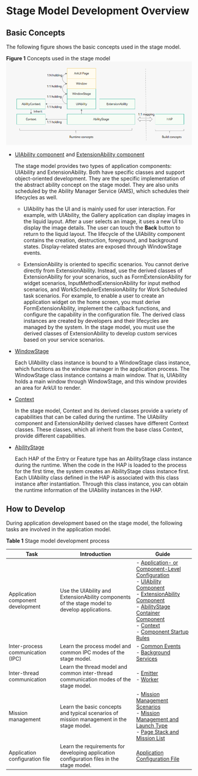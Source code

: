 # Stage Model Development Overview


## Basic Concepts

The following figure shows the basic concepts used in the stage model.

**Figure 1** Concepts used in the stage model 
![stage-concepts](figures/stage-concepts.png)

- [UIAbility component](uiability-overview.md) and [ExtensionAbility component](extensionability-overview.md)
  
  The stage model provides two types of application components: UIAbility and ExtensionAbility. Both have specific classes and support object-oriented development. They are the specific implementation of the abstract ability concept on the stage model. They are also units scheduled by the Ability Manager Service (AMS), which schedules their lifecycles as well.
  
  - UIAbility has the UI and is mainly used for user interaction. For example, with UIAbility, the Gallery application can display images in the liquid layout. After a user selects an image, it uses a new UI to display the image details. The user can touch the **Back** button to return to the liquid layout. The lifecycle of the UIAbility component contains the creation, destruction, foreground, and background states. Display-related states are exposed through WindowStage events.
  
  - ExtensionAbility is oriented to specific scenarios. You cannot derive directly from ExtensionAbility. Instead, use the derived classes of ExtensionAbility for your scenarios, such as FormExtensionAbility for widget scenarios, InputMethodExtensionAbility for input method scenarios, and WorkSchedulerExtensionAbility for Work Scheduled task scenarios. For example, to enable a user to create an application widget on the home screen, you must derive FormExtensionAbility, implement the callback functions, and configure the capability in the configuration file. The derived class instances are created by developers and their lifecycles are managed by the system. In the stage model, you must use the derived classes of ExtensionAbility to develop custom services based on your service scenarios.
- [WindowStage](../windowmanager/application-window-stage.md)

  Each UIAbility class instance is bound to a WindowStage class instance, which functions as the window manager in the application process. The WindowStage class instance contains a main window. That is, UIAbility holds a main window through WindowStage, and this window provides an area for ArkUI to render.

- [Context](application-context-stage.md)

  In the stage model, Context and its derived classes provide a variety of capabilities that can be called during the runtime. The UIAbility component and ExtensionAbility derived classes have different Context classes. These classes, which all inherit from the base class Context, provide different capabilities.

- [AbilityStage](abilitystage.md)

  Each HAP of the Entry or Feature type has an AbilityStage class instance during the runtime. When the code in the HAP is loaded to the process for the first time, the system creates an AbilityStage class instance first. Each UIAbility class defined in the HAP is associated with this class instance after instantiation. Through this class instance, you can obtain the runtime information of the UIAbility instances in the HAP.


## How to Develop

During application development based on the stage model, the following tasks are involved in the application model.

**Table 1** Stage model development process

| Task| Introduction| Guide|
| -------- | -------- | -------- |
| Application component development| Use the UIAbility and ExtensionAbility components of the stage model to develop applications.| - [Application- or Component-Level Configuration](application-component-configuration-stage.md)<br>- [UIAbility Component](uiability-overview.md)<br>- [ExtensionAbility Component](extensionability-overview.md)<br>- [AbilityStage Container Component](abilitystage.md)<br>- [Context](application-context-stage.md)<br>- [Component Startup Rules](component-startup-rules.md)|
| Inter-process communication (IPC)| Learn the process model and common IPC modes of the stage model.| - [Common Events](common-event-overview.md)<br>- [Background Services](background-services.md)|
| Inter-thread communication| Learn the thread model and common inter-thread communication modes of the stage model.| - [Emitter](itc-with-emitter.md)<br>- [Worker](itc-with-worker.md)|
| Mission management| Learn the basic concepts and typical scenarios of mission management in the stage model.| - [Mission Management Scenarios](mission-management-overview.md)<br>- [Mission Management and Launch Type](mission-management-launch-type.md)<br>- [Page Stack and Mission List](page-mission-stack.md)|
| Application configuration file| Learn the requirements for developing application configuration files in the stage model.| [Application Configuration File](config-file-stage.md)|
